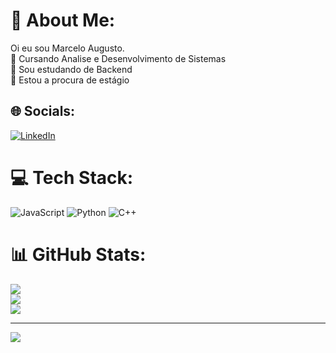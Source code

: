 # 💫 About Me:

Oi eu sou Marcelo Augusto.<br> 💬 Cursando Analise e Desenvolvimento de Sistemas<br>🔭 Sou estudando de Backend<br>🤝 Estou a procura de estágio<br>


## 🌐 Socials:
[![LinkedIn](https://img.shields.io/badge/LinkedIn-%230077B5.svg?logo=linkedin&logoColor=white)](https://linkedin.com/in/https://www.linkedin.com/in/marcelo-augusto-1a108b23b/) 

# 💻 Tech Stack:
![JavaScript](https://img.shields.io/badge/javascript-%23323330.svg?style=for-the-badge&logo=javascript&logoColor=%23F7DF1E) ![Python](https://img.shields.io/badge/python-3670A0?style=for-the-badge&logo=python&logoColor=ffdd54) ![C++](https://img.shields.io/badge/c++-%2300599C.svg?style=for-the-badge&logo=c%2B%2B&logoColor=white)
# 📊 GitHub Stats:
![](https://github-readme-stats.vercel.app/api?username=Mathelo2014&theme=shadow_green&hide_border=false&include_all_commits=false&count_private=false)<br/>
![](https://github-readme-streak-stats.herokuapp.com/?user=Mathelo2014&theme=shadow_green&hide_border=false)<br/>
![](https://github-readme-stats.vercel.app/api/top-langs/?username=Mathelo2014&theme=shadow_green&hide_border=false&include_all_commits=false&count_private=false&layout=compact)

---
[![](https://visitcount.itsvg.in/api?id=Mathelo2014&icon=0&color=0)](https://visitcount.itsvg.in)

<!-- Proudly created with GPRM ( https://gprm.itsvg.in ) -->

